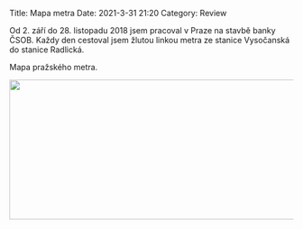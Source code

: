 Title: Mapa metra
Date: 2021-3-31 21:20
Category: Review

Od 2. září do 28. listopadu 2018 jsem pracoval v Praze na stavbě banky ČSOB. Každy den cestoval jsem žlutou linkou metra ze stanice Vysočanská do stanice Radlická.

Mapa pražského metra.

<img src="/images/Mapa-metra-Praha.gif" width="800" height="248" />
